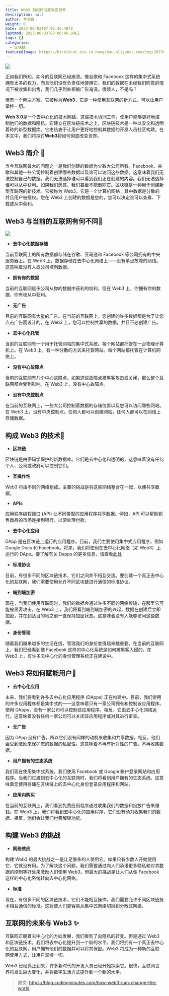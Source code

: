 ```yaml
---
title: Web3 将如何彻底改变世界
description: null
author: 李留白
weight: 0
date: 2023-06-03T07:02:43.407Z
lastmod: 2023-06-03T07:06:46.896Z
tags: []
categories:
  - 区块链
featuredImage: https://hicoldcat.oss-cn-hangzhou.aliyuncs.com/img/20230603150321.png
---
```


![](https://hicoldcat.oss-cn-hangzhou.aliyuncs.com/img/20230603150321.png)

正如我们所知，如今的互联网已经崩溃。像谷歌和 Facebook 这样的集中式系统拥有太多的权力，而且他们没有负责任地使用它。我们的数据在未经我们同意的情况下被收集和出售，我们几乎到处都被广告淹没。很烦人，不是吗？

但有一个解决方案。它被称为**Web3**，它是一种使用互联网的新方式，可以让用户掌控一切。

**Web 3.0**是一个去中心化的技术网络，这些技术协同工作，使用户能够更好地控制他们的数据和隐私。它建立在区块链技术之上，区块链技术是一种以安全和透明着称的新型数据库。它由热衷于让用户更好地控制其数据的开发人员社区构建。在本文中，我们将探讨**Web3**将如何彻底改变世界。

## Web3 简介 🚀

当今互联网最大的问题之一是我们创建的数据为少数大公司所有。Facebook、谷歌和其他一些公司控制着创建哪些数据以及谁可以访问这些数据。这意味着我们无法控制自己的数据。我们无法选择谁可以看到我们正在创建的内容。我们无法选择谁可以从中获利。如果我们愿意，我们甚至不能删除它。区块链是一种用于创建新型互联网的新技术。它被称为 Web3，它是一个计算机网络，其中数据是分散的并且用户被授权。您在 Web3 上创建的数据是您的，您可以决定谁可以查看、下载或从中获利。

## Web3 与当前的互联网有何不同🤔

![](https://hicoldcat.oss-cn-hangzhou.aliyuncs.com/img/20230603150358.png)

- **去中心化数据存储**

当前互联网上的所有数据都存储在谷歌、亚马逊和 Facebook 等公司拥有的中央服务器上。在 Web3 上，数据存储在去中心化网络上——没有单点故障的网络。这意味着没有人或公司控制数据。

- **拥有你的数据**

当前的互联网赋予公司从你的数据中获利的权利，但在 Web3 上，你拥有你的数据，你有权从中获利。

- **无广告**

目前的互联网有大量的广告。在当前的互联网上，您创建的许多数据都是为了让您点击广告而设计的。在 Web3 上，您可以控制共享的数据，并且不必创建广告。

- **去中心化托管**

当前的互联网有一个用于托管网站的集中式系统。每个网站都托管在一台物理计算机上。在 Web3 上，有一种分散的方式来托管网站。每个网站都托管在计算机网络上。

- **没有中心故障点**

当前的互联网有几个中心故障点。如果这些故障点被黑客攻击或关闭，那么整个互联网都会受到影响。在 Web3 上，没有中心故障点。

- **没有中央控制点**

在当前的互联网上，一些大公司控制着数据的存储位置以及您可以访问哪些网站。在 Web3 上，没有中央控制点。任何人都可以创建网站，任何人都可以在网络上存储数据。

## 构成 Web3 的技术🧩

- **区块链**

区块链是由密码学保护的新数据库。它们是去中心化和透明的，这意味着没有任何个人、公司或政府可以控制它们。

- **互操作性**

Web3 将由不同的网络组成。主要的挑战是将这些网络整合在一起，以便共享数据。

- **APIs**

应用程序编程接口 (API) 让不同类型的应用程序共享数据。例如，API 可以帮助销售商品的市场连接到银行，以便处理付款。

- **去中心化应用**

DApp 是在区块链上运行的应用程序。目前，我们主要使用集中式应用程序，例如 Google Docs 和 Facebook。将来，我们将使用在去中心化网络（如 Web3）上运行的 DApp。要了解有关 Dapps 的更多信息，请查看[此处](https://www.investopedia.com/terms/d/decentralized-applications-dapps.asp)

- **标准协议**

目前，有很多不同的区块链技术，它们之间并不相互交流。要创建一个真正去中心化的互联网，我们需要使用允许不同区块链进行通信的标准协议。

- **端到端加密**

现在，当我们使用互联网时，我们的数据会通过许多不同的网络传输，在那里它可能被黑客攻击。在 Web3 上，我们将看到端到端加密的兴起，数据在创建后立即加密，并在到达目的地之前一直保持加密状态。这意味着没有人能够访问这些数据。

- **身份管理**

随着我们越来越多的生活在线，管理我们的身份变得越来越重要。在当前的互联网上，我们已经看到像 Facebook 这样的中心化系统是如何被黑客入侵的。在 Web3 上，有许多去中心化的身份管理系统正在建设中。

## Web3 将如何赋能用户💪

- **去中心化应用**

未来，我们将看到许多去中心化应用程序 (DApps) 正在构建中。目前，我们使用的许多应用程序都是集中式的——这意味着只有一家公司拥有和控制该应用程序。使用 DApps，没有一家公司可以控制该应用程序。相反，它由去中心化网络运行。这意味着没有任何一家公司可以关闭该应用程序或对其进行审查。

- **无广告**

因为 DApp 没有广告，所以它们没有同样的动机来收集和共享数据。相反，他们会受到激励来保护您的数据的私密性。这意味着不再有针对性的广告。不再收集数据。

- **用户拥有的生态系统**

我们现在使用集中式系统，我们使用 Facebook 或 Google 帐户登录网站和应用程序。当我们过渡到去中心化的互联网时，我们将看到用户拥有的生态系统。这意味着您使用存储在区块链上的去中心化身份登录应用程序和网站。

- **应用内购买**

在当前的互联网上，我们看到免费应用程序通过收集我们的数据和投放广告来赚钱。在 Web3 上，我们将看到去中心化的应用程序，它们没有动力收集我们的数据。相反，他们会让我们付费解锁功能。

## 构建 Web3 的挑战

- **网络效应**

构建 Web3 的最大挑战之一是让足够多的人使用它。如果只有少数人开始使用它，它就没有用。为了解决这个问题，我们需要通过向人们承诺更多隐私和对其数据的控制等好处来激励人们使用 Web3。但最大的挑战是让人们从像 Facebook 这样的中心化系统转向去中心化网络。

- **标准**

现在，有很多不同的区块链技术，它们不能相互操作。我们需要允许不同区块链技术相互通信的标准。这将使人们更容易从集中式网络切换到分散式网络。

## 互联网的未来与 Web3 ✨

互联网正朝着去中心化的方向发展，我们看到了向隐私的转变。但是通过 Web3 和区块链技术，我们将去中心化提升到一个新的水平。我们将拥有一个真正去中心化的互联网，用户拥有他们的数据并可以将其保密。Web3 将成为一种新的互联网使用方式，让用户掌控一切。

Web3 已经真正到来，许多新时代的开发人员已经开始探索它。很快，互联网世界将发生巨大变化，并将数字生活方式提升到一个新的水平。

> 原文: https://blog.codingminutes.com/how-web3-can-change-the-world